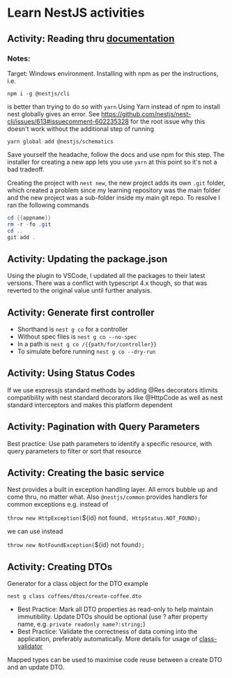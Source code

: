 # Learn NestJS activities

## Activity: Reading thru [documentation][1]

### Notes:
Target: Windows environment. 
Installing with npm as per the instructions, i.e.

`npm i -g @nestjs/cli`

is better than trying to do so with `yarn`
Using Yarn instead of npm to install nest globally gives an error.
See https://github.com/nestjs/nest-cli/issues/613#issuecomment-602235328 for the root issue why this doesn't work without the additional step of running

`yarn global add @nestjs/schematics`

Save yourself the headache, follow the docs and use npm for this step. The installer for creating a new app lets you use `yarn` at this point so it's not a bad tradeoff.

Creating the project with `nest new`, the new project adds its own `.git` folder, which created a problem since my learning repository was the main folder and the new project was a sub-folder inside my main git repo.
To resolve I ran the following commands

```powershell
cd {{appname}}
rm -r -fo .git
cd ..    
git add .  
```

## Activity: Updating the package.json
Using the plugin to VSCode, I updated all the packages to their latest versions.
There was a conflict with typescript 4.x though, so that was reverted to the original value until further analysis.

## Activity: Generate first controller
- Shorthand is `nest g co` for a controller
- Without spec files is `nest g co --no-spec`
- In a path is `nest g co /{{path/for/controller}}`
- To simulate before running `nest g co --dry-run`

## Activity: Using Status Codes
If we use expressjs standard methods by adding @Res decorators itlimits compatibility with nest standard decorators like @HttpCode as well as nest standard interceptors and makes this platform dependent

## Activity: Pagination with Query Parameters
Best practice: Use path parameters to identify a specific resource, with query parameters to filter or sort that resource

## Activity: Creating the basic service
Nest provides a built in exception handling layer. All errors bubble up and come thru, no matter what.
Also `@nestjs/common` provides handlers for common exceptions e.g. instead of

`throw new HttpException(`${id} not found`, HttpStatus.NOT_FOUND);`

we can use instead

`throw new NotFoundException(`${id} not found`);`

## Activity: Creating DTOs
Generator for a class object for the DTO example

`nest g class coffees/dtos/create-coffee.dto`

- Best Practice: Mark all DTO properties as read-only to help maintain immutibility. Update DTOs should be optional (use ? after property name, e.g. `private readonly name?:string;`)
- Best Practice: Validate the correctness of data coming into the application, preferably automatically. More details for usage of [class-validator][2] 

Mapped types can be used to maximise code reuse between a create DTO and an update DTO.

[1]: https://docs.nestjs.com/
[2]: https://github.com/typestack/class-validator#usage